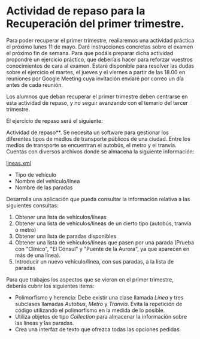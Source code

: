 # Actividad de repaso para la Recuperación del primer trimestre.

Para poder recuperar el primer trimestre, realiaremos una actividad práctica el próximo lunes 11 de mayo. Daré instrucciones concretas sobre el examen el próximo fin de semana. Para que podáis preparar dicha actividad propondré un ejercicio práctico, que deberíais hacer para reforzar vuestros conocimientos de cara al examen. Estaré disponible para resolver las dudas sobre el ejercicio el martes, el jueves y el viernes a partir de las 18.00 en reuniones por Google Meeting cuya invitación enviaré por correo un día antes de cada reunión.

Los alumnos que deban recuperar el primer trimestre deben centrarse en esta actividad de repaso, y no seguir avanzando con el temario del tercer trimestre.

El ejercicio de repaso será el siguiente:

Actividad de repaso**. Se necesita un software para gestionar los diferentes tipos de medios de transporte públicos de una ciudad. Entre los medios de transporte se encuentran el autobús, el metro y el tranvía. Cuentas con diversos archivos donde se almacena la siguiente información:

[lineas.xml](docs/lineas.xml)

- Tipo de vehículo
- Nombre del vehículo/línea
- Nombre de las paradas

Desarrolla una aplicación que pueda consultar la información relativa a las siguientes consultas:

1. Obtener una lista de vehículos/líneas
2. Obtener una lista de vehículos/líneas de un cierto tipo (autobús, tranvía o metro)
3. Obtener una lista de paradas disponibles
4. Obtener una lista de vehículos/líneas que pasen por una parada (Prueba con "Clínico", "El Cónsul" y "Puente de la Aurora", ya que aparecen en más de una línea).
5. Introducir un nuevo vehículo/línea, con sus paradas, a la lista de paradas

Para que trabajes los aspectos que se vieron en el primer trimestre, deberás cubrir los siguientes items:

- Polimorfismo y herencia: Debe existir una clase llamada *Linea* y tres subclases llamadas *Autobus*, *Metro* y *Tranvia*. Evita la repetición de código utilizando el polimorfismo en la medida de lo posible.
- Utiliza objetos de tipo *Collection* para almacenar la información sobre las líneas y las paradas.
- Crea una interfaz de texto que ofrezca todas las opciones pedidas.



